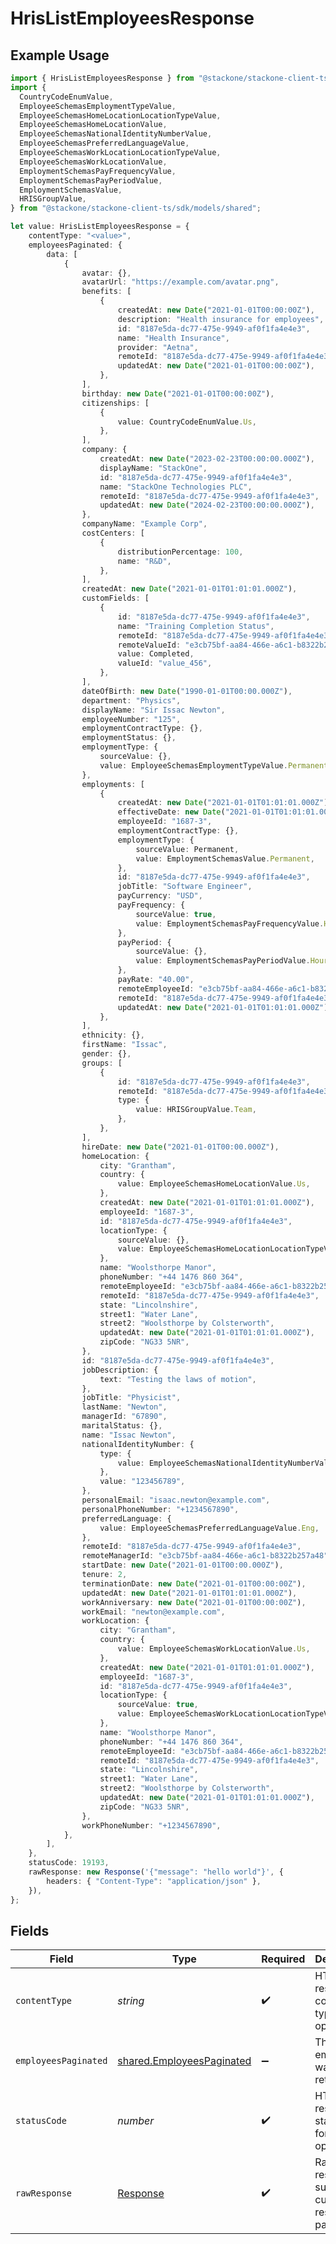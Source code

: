 # HrisListEmployeesResponse

## Example Usage

```typescript
import { HrisListEmployeesResponse } from "@stackone/stackone-client-ts/sdk/models/operations";
import {
  CountryCodeEnumValue,
  EmployeeSchemasEmploymentTypeValue,
  EmployeeSchemasHomeLocationLocationTypeValue,
  EmployeeSchemasHomeLocationValue,
  EmployeeSchemasNationalIdentityNumberValue,
  EmployeeSchemasPreferredLanguageValue,
  EmployeeSchemasWorkLocationLocationTypeValue,
  EmployeeSchemasWorkLocationValue,
  EmploymentSchemasPayFrequencyValue,
  EmploymentSchemasPayPeriodValue,
  EmploymentSchemasValue,
  HRISGroupValue,
} from "@stackone/stackone-client-ts/sdk/models/shared";

let value: HrisListEmployeesResponse = {
    contentType: "<value>",
    employeesPaginated: {
        data: [
            {
                avatar: {},
                avatarUrl: "https://example.com/avatar.png",
                benefits: [
                    {
                        createdAt: new Date("2021-01-01T00:00:00Z"),
                        description: "Health insurance for employees",
                        id: "8187e5da-dc77-475e-9949-af0f1fa4e4e3",
                        name: "Health Insurance",
                        provider: "Aetna",
                        remoteId: "8187e5da-dc77-475e-9949-af0f1fa4e4e3",
                        updatedAt: new Date("2021-01-01T00:00:00Z"),
                    },
                ],
                birthday: new Date("2021-01-01T00:00:00Z"),
                citizenships: [
                    {
                        value: CountryCodeEnumValue.Us,
                    },
                ],
                company: {
                    createdAt: new Date("2023-02-23T00:00:00.000Z"),
                    displayName: "StackOne",
                    id: "8187e5da-dc77-475e-9949-af0f1fa4e4e3",
                    name: "StackOne Technologies PLC",
                    remoteId: "8187e5da-dc77-475e-9949-af0f1fa4e4e3",
                    updatedAt: new Date("2024-02-23T00:00:00.000Z"),
                },
                companyName: "Example Corp",
                costCenters: [
                    {
                        distributionPercentage: 100,
                        name: "R&D",
                    },
                ],
                createdAt: new Date("2021-01-01T01:01:01.000Z"),
                customFields: [
                    {
                        id: "8187e5da-dc77-475e-9949-af0f1fa4e4e3",
                        name: "Training Completion Status",
                        remoteId: "8187e5da-dc77-475e-9949-af0f1fa4e4e3",
                        remoteValueId: "e3cb75bf-aa84-466e-a6c1-b8322b257a48",
                        value: Completed,
                        valueId: "value_456",
                    },
                ],
                dateOfBirth: new Date("1990-01-01T00:00.000Z"),
                department: "Physics",
                displayName: "Sir Issac Newton",
                employeeNumber: "125",
                employmentContractType: {},
                employmentStatus: {},
                employmentType: {
                    sourceValue: {},
                    value: EmployeeSchemasEmploymentTypeValue.Permanent,
                },
                employments: [
                    {
                        createdAt: new Date("2021-01-01T01:01:01.000Z"),
                        effectiveDate: new Date("2021-01-01T01:01:01.000Z"),
                        employeeId: "1687-3",
                        employmentContractType: {},
                        employmentType: {
                            sourceValue: Permanent,
                            value: EmploymentSchemasValue.Permanent,
                        },
                        id: "8187e5da-dc77-475e-9949-af0f1fa4e4e3",
                        jobTitle: "Software Engineer",
                        payCurrency: "USD",
                        payFrequency: {
                            sourceValue: true,
                            value: EmploymentSchemasPayFrequencyValue.Hourly,
                        },
                        payPeriod: {
                            sourceValue: {},
                            value: EmploymentSchemasPayPeriodValue.Hour,
                        },
                        payRate: "40.00",
                        remoteEmployeeId: "e3cb75bf-aa84-466e-a6c1-b8322b257a48",
                        remoteId: "8187e5da-dc77-475e-9949-af0f1fa4e4e3",
                        updatedAt: new Date("2021-01-01T01:01:01.000Z"),
                    },
                ],
                ethnicity: {},
                firstName: "Issac",
                gender: {},
                groups: [
                    {
                        id: "8187e5da-dc77-475e-9949-af0f1fa4e4e3",
                        remoteId: "8187e5da-dc77-475e-9949-af0f1fa4e4e3",
                        type: {
                            value: HRISGroupValue.Team,
                        },
                    },
                ],
                hireDate: new Date("2021-01-01T00:00.000Z"),
                homeLocation: {
                    city: "Grantham",
                    country: {
                        value: EmployeeSchemasHomeLocationValue.Us,
                    },
                    createdAt: new Date("2021-01-01T01:01:01.000Z"),
                    employeeId: "1687-3",
                    id: "8187e5da-dc77-475e-9949-af0f1fa4e4e3",
                    locationType: {
                        sourceValue: {},
                        value: EmployeeSchemasHomeLocationLocationTypeValue.Home,
                    },
                    name: "Woolsthorpe Manor",
                    phoneNumber: "+44 1476 860 364",
                    remoteEmployeeId: "e3cb75bf-aa84-466e-a6c1-b8322b257a48",
                    remoteId: "8187e5da-dc77-475e-9949-af0f1fa4e4e3",
                    state: "Lincolnshire",
                    street1: "Water Lane",
                    street2: "Woolsthorpe by Colsterworth",
                    updatedAt: new Date("2021-01-01T01:01:01.000Z"),
                    zipCode: "NG33 5NR",
                },
                id: "8187e5da-dc77-475e-9949-af0f1fa4e4e3",
                jobDescription: {
                    text: "Testing the laws of motion",
                },
                jobTitle: "Physicist",
                lastName: "Newton",
                managerId: "67890",
                maritalStatus: {},
                name: "Issac Newton",
                nationalIdentityNumber: {
                    type: {
                        value: EmployeeSchemasNationalIdentityNumberValue.Ssn,
                    },
                    value: "123456789",
                },
                personalEmail: "isaac.newton@example.com",
                personalPhoneNumber: "+1234567890",
                preferredLanguage: {
                    value: EmployeeSchemasPreferredLanguageValue.Eng,
                },
                remoteId: "8187e5da-dc77-475e-9949-af0f1fa4e4e3",
                remoteManagerId: "e3cb75bf-aa84-466e-a6c1-b8322b257a48",
                startDate: new Date("2021-01-01T00:00.000Z"),
                tenure: 2,
                terminationDate: new Date("2021-01-01T00:00:00Z"),
                updatedAt: new Date("2021-01-01T01:01:01.000Z"),
                workAnniversary: new Date("2021-01-01T00:00:00Z"),
                workEmail: "newton@example.com",
                workLocation: {
                    city: "Grantham",
                    country: {
                        value: EmployeeSchemasWorkLocationValue.Us,
                    },
                    createdAt: new Date("2021-01-01T01:01:01.000Z"),
                    employeeId: "1687-3",
                    id: "8187e5da-dc77-475e-9949-af0f1fa4e4e3",
                    locationType: {
                        sourceValue: true,
                        value: EmployeeSchemasWorkLocationLocationTypeValue.Home,
                    },
                    name: "Woolsthorpe Manor",
                    phoneNumber: "+44 1476 860 364",
                    remoteEmployeeId: "e3cb75bf-aa84-466e-a6c1-b8322b257a48",
                    remoteId: "8187e5da-dc77-475e-9949-af0f1fa4e4e3",
                    state: "Lincolnshire",
                    street1: "Water Lane",
                    street2: "Woolsthorpe by Colsterworth",
                    updatedAt: new Date("2021-01-01T01:01:01.000Z"),
                    zipCode: "NG33 5NR",
                },
                workPhoneNumber: "+1234567890",
            },
        ],
    },
    statusCode: 19193,
    rawResponse: new Response('{"message": "hello world"}', {
        headers: { "Content-Type": "application/json" },
    }),
};
```

## Fields

| Field                                                                         | Type                                                                          | Required                                                                      | Description                                                                   |
| ----------------------------------------------------------------------------- | ----------------------------------------------------------------------------- | ----------------------------------------------------------------------------- | ----------------------------------------------------------------------------- |
| `contentType`                                                                 | *string*                                                                      | :heavy_check_mark:                                                            | HTTP response content type for this operation                                 |
| `employeesPaginated`                                                          | [shared.EmployeesPaginated](../../../sdk/models/shared/employeespaginated.md) | :heavy_minus_sign:                                                            | The list of employees was retrieved.                                          |
| `statusCode`                                                                  | *number*                                                                      | :heavy_check_mark:                                                            | HTTP response status code for this operation                                  |
| `rawResponse`                                                                 | [Response](https://developer.mozilla.org/en-US/docs/Web/API/Response)         | :heavy_check_mark:                                                            | Raw HTTP response; suitable for custom response parsing                       |
